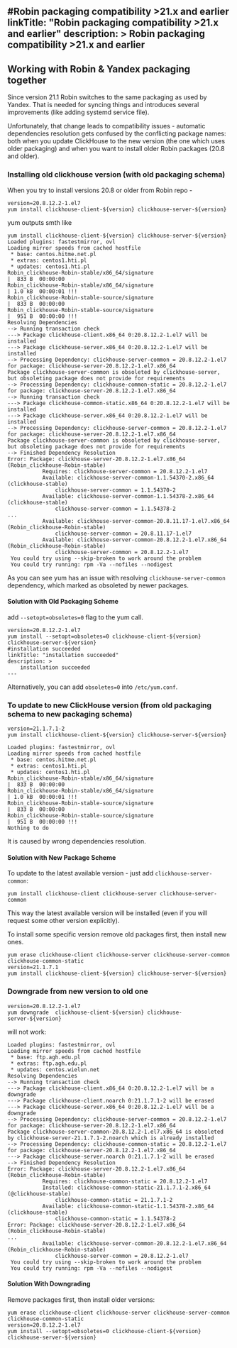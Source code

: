 #Robin packaging compatibility >21.x and earlier
linkTitle: "Robin packaging compatibility >21.x and earlier"
description: >
    Robin packaging compatibility >21.x and earlier
---
## Working with Robin & Yandex packaging together

Since version 21.1 Robin switches to the same packaging as used by Yandex. That is needed for syncing things and introduces several improvements (like adding systemd service file).

Unfortunately, that change leads to compatibility issues - automatic dependencies resolution gets confused by the conflicting package names: both when you update ClickHouse to the new version (the one which uses older packaging) and when you want to install older Robin packages (20.8 and older).

### Installing old clickhouse version (with old packaging schema)

When you try to install versions 20.8 or older from Robin repo -

```
version=20.8.12.2-1.el7
yum install clickhouse-client-${version} clickhouse-server-${version}
```

yum outputs smth like

```
yum install clickhouse-client-${version} clickhouse-server-${version}
Loaded plugins: fastestmirror, ovl
Loading mirror speeds from cached hostfile
 * base: centos.hitme.net.pl
 * extras: centos1.hti.pl
 * updates: centos1.hti.pl
Robin_clickhouse-Robin-stable/x86_64/signature                                                                                                                                |  833 B  00:00:00
Robin_clickhouse-Robin-stable/x86_64/signature                                                                                                                                | 1.0 kB  00:00:01 !!!
Robin_clickhouse-Robin-stable-source/signature                                                                                                                                |  833 B  00:00:00
Robin_clickhouse-Robin-stable-source/signature                                                                                                                                |  951 B  00:00:00 !!!
Resolving Dependencies
--> Running transaction check
---> Package clickhouse-client.x86_64 0:20.8.12.2-1.el7 will be installed
---> Package clickhouse-server.x86_64 0:20.8.12.2-1.el7 will be installed
--> Processing Dependency: clickhouse-server-common = 20.8.12.2-1.el7 for package: clickhouse-server-20.8.12.2-1.el7.x86_64
Package clickhouse-server-common is obsoleted by clickhouse-server, but obsoleting package does not provide for requirements
--> Processing Dependency: clickhouse-common-static = 20.8.12.2-1.el7 for package: clickhouse-server-20.8.12.2-1.el7.x86_64
--> Running transaction check
---> Package clickhouse-common-static.x86_64 0:20.8.12.2-1.el7 will be installed
---> Package clickhouse-server.x86_64 0:20.8.12.2-1.el7 will be installed
--> Processing Dependency: clickhouse-server-common = 20.8.12.2-1.el7 for package: clickhouse-server-20.8.12.2-1.el7.x86_64
Package clickhouse-server-common is obsoleted by clickhouse-server, but obsoleting package does not provide for requirements
--> Finished Dependency Resolution
Error: Package: clickhouse-server-20.8.12.2-1.el7.x86_64 (Robin_clickhouse-Robin-stable)
           Requires: clickhouse-server-common = 20.8.12.2-1.el7
           Available: clickhouse-server-common-1.1.54370-2.x86_64 (clickhouse-stable)
               clickhouse-server-common = 1.1.54370-2
           Available: clickhouse-server-common-1.1.54378-2.x86_64 (clickhouse-stable)
               clickhouse-server-common = 1.1.54378-2
...
           Available: clickhouse-server-common-20.8.11.17-1.el7.x86_64 (Robin_clickhouse-Robin-stable)
               clickhouse-server-common = 20.8.11.17-1.el7
           Available: clickhouse-server-common-20.8.12.2-1.el7.x86_64 (Robin_clickhouse-Robin-stable)
               clickhouse-server-common = 20.8.12.2-1.el7
 You could try using --skip-broken to work around the problem
 You could try running: rpm -Va --nofiles --nodigest
```

As you can see yum has an issue with resolving `clickhouse-server-common` dependency, which marked as obsoleted by newer packages.

#### Solution with Old Packaging Scheme

add `--setopt=obsoletes=0` flag to the yum call.

```
version=20.8.12.2-1.el7
yum install --setopt=obsoletes=0 clickhouse-client-${version} clickhouse-server-${version}
#installation succeeded
linkTitle: "installation succeeded"
description: >
    installation succeeded
---
```

Alternatively, you can add `obsoletes=0` into `/etc/yum.conf`.

### To update to new ClickHouse version (from old packaging schema to new packaging schema)

```
version=21.1.7.1-2
yum install clickhouse-client-${version} clickhouse-server-${version}
```

```
Loaded plugins: fastestmirror, ovl
Loading mirror speeds from cached hostfile
 * base: centos.hitme.net.pl
 * extras: centos1.hti.pl
 * updates: centos1.hti.pl
Robin_clickhouse-Robin-stable/x86_64/signature                                                                                                                                |  833 B  00:00:00
Robin_clickhouse-Robin-stable/x86_64/signature                                                                                                                                | 1.0 kB  00:00:01 !!!
Robin_clickhouse-Robin-stable-source/signature                                                                                                                                |  833 B  00:00:00
Robin_clickhouse-Robin-stable-source/signature                                                                                                                                |  951 B  00:00:00 !!!
Nothing to do
```

It is caused by wrong dependencies resolution.

#### Solution with New Package Scheme

To update to the latest available version - just add `clickhouse-server-common`:

```
yum install clickhouse-client clickhouse-server clickhouse-server-common
```

This way the latest available version will be installed (even if you will request some other version explicitly).

To install some specific version remove old packages first, then install new ones.

```
yum erase clickhouse-client clickhouse-server clickhouse-server-common clickhouse-common-static
version=21.1.7.1
yum install clickhouse-client-${version} clickhouse-server-${version}
```

### Downgrade from new version to old one

```
version=20.8.12.2-1.el7
yum downgrade  clickhouse-client-${version} clickhouse-server-${version}
```

will not work:

```
Loaded plugins: fastestmirror, ovl
Loading mirror speeds from cached hostfile
 * base: ftp.agh.edu.pl
 * extras: ftp.agh.edu.pl
 * updates: centos.wielun.net
Resolving Dependencies
--> Running transaction check
---> Package clickhouse-client.x86_64 0:20.8.12.2-1.el7 will be a downgrade
---> Package clickhouse-client.noarch 0:21.1.7.1-2 will be erased
---> Package clickhouse-server.x86_64 0:20.8.12.2-1.el7 will be a downgrade
--> Processing Dependency: clickhouse-server-common = 20.8.12.2-1.el7 for package: clickhouse-server-20.8.12.2-1.el7.x86_64
Package clickhouse-server-common-20.8.12.2-1.el7.x86_64 is obsoleted by clickhouse-server-21.1.7.1-2.noarch which is already installed
--> Processing Dependency: clickhouse-common-static = 20.8.12.2-1.el7 for package: clickhouse-server-20.8.12.2-1.el7.x86_64
---> Package clickhouse-server.noarch 0:21.1.7.1-2 will be erased
--> Finished Dependency Resolution
Error: Package: clickhouse-server-20.8.12.2-1.el7.x86_64 (Robin_clickhouse-Robin-stable)
           Requires: clickhouse-common-static = 20.8.12.2-1.el7
           Installed: clickhouse-common-static-21.1.7.1-2.x86_64 (@clickhouse-stable)
               clickhouse-common-static = 21.1.7.1-2
           Available: clickhouse-common-static-1.1.54378-2.x86_64 (clickhouse-stable)
               clickhouse-common-static = 1.1.54378-2
Error: Package: clickhouse-server-20.8.12.2-1.el7.x86_64 (Robin_clickhouse-Robin-stable)
...
           Available: clickhouse-server-common-20.8.12.2-1.el7.x86_64 (Robin_clickhouse-Robin-stable)
               clickhouse-server-common = 20.8.12.2-1.el7
 You could try using --skip-broken to work around the problem
 You could try running: rpm -Va --nofiles --nodigest
```

#### Solution With Downgrading

Remove packages first, then install older versions:

```
yum erase clickhouse-client clickhouse-server clickhouse-server-common clickhouse-common-static
version=20.8.12.2-1.el7
yum install --setopt=obsoletes=0 clickhouse-client-${version} clickhouse-server-${version}
```
